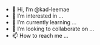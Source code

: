 - 👋 Hi, I’m @kad-leemae
- 👀 I’m interested in ...
- 🌱 I’m currently learning ...
- 💞️ I’m looking to collaborate on ...
- 📫 How to reach me ...

<!---
kad-leemae/kad-leemae is a ✨ special ✨ repository because its `README.md` (this file) appears on your GitHub profile.
You can click the Preview link to take a look at your changes.
--->
